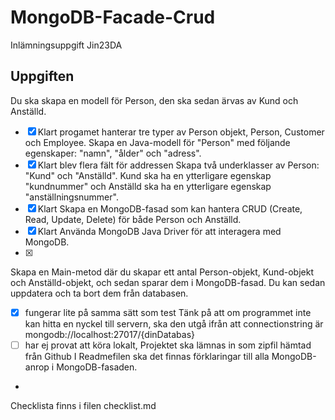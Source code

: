 # MongoDB-Facade-Crud
Inlämningsuppgift Jin23DA
## Uppgiften
Du ska skapa en modell för Person, den ska sedan ärvas av Kund och Anställd.
+ [x] Klart progamet hanterar tre typer av Person objekt, Person, Customer och Employee. 
Skapa en Java-modell för "Person" med följande egenskaper: "namn", "ålder" och "adress".
+ [x] Klart blev flera fält för addressen
Skapa två underklasser av Person: "Kund" och "Anställd". Kund ska ha en ytterligare egenskap "kundnummer" och Anställd ska ha en ytterligare egenskap "anställningsnummer".
+ [x] Klart
Skapa en MongoDB-fasad som kan hantera CRUD (Create, Read, Update, Delete) för både Person och Anställd.
+ [x] Klart 
Använda MongoDB Java Driver för att interagera med MongoDB.
+ [x]
Skapa en Main-metod där du skapar ett antal Person-objekt, Kund-objekt och Anställd-objekt, och sedan sparar dem i MongoDB-fasad. Du kan sedan uppdatera och ta bort dem från databasen.
+ [x] fungerar lite på samma sätt som test
Tänk på att om programmet inte kan hitta en nyckel till servern, ska den utgå ifrån att connectionstring är mongodb://localhost:27017/{dinDatabas}
+ [ ] har ej provat att köra lokalt, 
Projektet ska lämnas in som zipfil hämtad från Github
I Readmefilen ska det finnas förklaringar till alla MongoDB-anrop i MongoDB-fasaden.
+ 

Checklista finns i filen checklist.md

